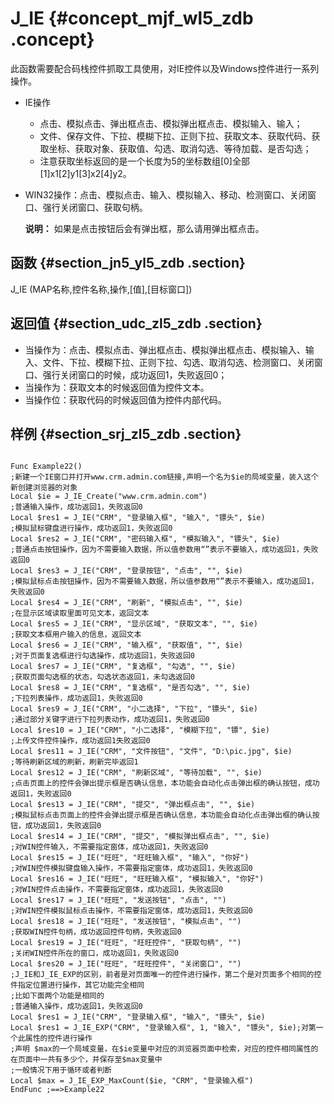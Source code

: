# J\_IE {#concept_mjf_wl5_zdb .concept}

此函数需要配合码栈控件抓取工具使用，对IE控件以及Windows控件进行一系列操作。

-   IE操作
    -   点击、模拟点击、弹出框点击、模拟弹出框点击、模拟输入、输入；
    -   文件、保存文件、下拉、模糊下拉、正则下拉、获取文本、获取代码、获取坐标、获取对象、获取值、勾选、取消勾选、等待加载、是否勾选；
    -   注意获取坐标返回的是一个长度为5的坐标数组\[0\]全部\[1\]x1\[2\]y1\[3\]x2\[4\]y2。
-   WIN32操作：点击、模拟点击、输入、模拟输入、移动、检测窗口、关闭窗口、强行关闭窗口、获取句柄。

    **说明：** 如果是点击按钮后会有弹出框，那么请用弹出框点击。


## 函数 {#section_jn5_yl5_zdb .section}

J\_IE \(MAP名称,控件名称,操作,\[值\],\[目标窗口\]\)

## 返回值 {#section_udc_zl5_zdb .section}

-   当操作为：点击、模拟点击、弹出框点击、模拟弹出框点击、模拟输入、输入、文件、下拉、模糊下拉、正则下拉、勾选、取消勾选、检测窗口、关闭窗口、强行关闭窗口的时候，成功返回1，失败返回0；
-   当操作为：获取文本的时候返回值为控件文本。
-   当操作位：获取代码的时候返回值为控件内部代码。

## 样例 {#section_srj_zl5_zdb .section}

```

Func Example22()
;新建一个IE窗口并打开www.crm.admin.com链接,声明一个名为$ie的局域变量，装入这个新创建浏览器的对象
Local $ie = J_IE_Create("www.crm.admin.com")
;普通输入操作，成功返回1，失败返回0
Local $res1 = J_IE("CRM", "登录输入框", "输入", "镖头", $ie)
;模拟鼠标键盘进行操作，成功返回1，失败返回0
Local $res2 = J_IE("CRM", "密码输入框", "模拟输入", "镖头", $ie)
;普通点击按钮操作，因为不需要输入数据，所以值参数用“”表示不要输入，成功返回1，失败返回0
Local $res3 = J_IE("CRM", "登录按钮", "点击", "", $ie)
;模拟鼠标点击按钮操作，因为不需要输入数据，所以值参数用“”表示不要输入，成功返回1，失败返回0
Local $res4 = J_IE("CRM", "刷新", "模拟点击", "", $ie)
;在显示区域读取里面可见文本，返回文本
Local $res5 = J_IE("CRM", "显示区域", "获取文本", "", $ie)
;获取文本框用户输入的信息，返回文本
Local $res6 = J_IE("CRM", "输入框", "获取值", "", $ie)
;对于页面复选框进行勾选操作，成功返回1，失败返回0
Local $res7 = J_IE("CRM", "复选框", "勾选", "", $ie)
;获取页面勾选框的状态，勾选状态返回1，未勾选返回0
Local $res8 = J_IE("CRM", "复选框", "是否勾选", "", $ie)
;下拉列表操作，成功返回1，失败返回0
Local $res9 = J_IE("CRM", "小二选择", "下拉", "镖头", $ie)
;通过部分关键字进行下拉列表动作，成功返回1，失败返回0
Local $res10 = J_IE("CRM", "小二选择", "模糊下拉", "镖", $ie)
;上传文件控件操作，成功返回1失败返回0
Local $res11 = J_IE("CRM", "文件按钮", "文件", "D:\pic.jpg", $ie)
;等待刷新区域的刷新，刷新完毕返回1
Local $res12 = J_IE("CRM", "刷新区域", "等待加载", "", $ie)
;点击页面上的控件会弹出提示框是否确认信息，本功能会自动化点击弹出框的确认按钮，成功返回1，失败返回0
Local $res13 = J_IE("CRM", "提交", "弹出框点击", "", $ie)
;模拟鼠标点击页面上的控件会弹出提示框是否确认信息，本功能会自动化点击弹出框的确认按钮，成功返回1，失败返回0
Local $res14 = J_IE("CRM", "提交", "模拟弹出框点击", "", $ie)
;对WIN控件输入，不需要指定窗体，成功返回1，失败返回0
Local $res15 = J_IE("旺旺", "旺旺输入框", "输入", "你好")
;对WIN控件模拟键盘输入操作，不需要指定窗体，成功返回1，失败返回0
Local $res16 = J_IE("旺旺", "旺旺输入框", "模拟输入", "你好")
;对WIN控件点击操作，不需要指定窗体，成功返回1，失败返回0
Local $res17 = J_IE("旺旺", "发送按钮", "点击", "")
;对WIN控件模拟鼠标点击操作，不需要指定窗体，成功返回1，失败返回0
Local $res18 = J_IE("旺旺", "发送按钮", "模拟点击", "")
;获取WIN控件句柄，成功返回控件句柄，失败返回0
Local $res19 = J_IE("旺旺", "旺旺控件", "获取句柄", "")
;关闭WIN控件所在的窗口，成功返回1，失败返回0
Local $res20 = J_IE("旺旺", "旺旺控件", "关闭窗口", "")
;J_IE和J_IE_EXP的区别，前者是对页面唯一的控件进行操作，第二个是对页面多个相同的控件指定位置进行操作，其它功能完全相同
;比如下面两个功能是相同的
;普通输入操作，成功返回1，失败返回0
Local $res1 = J_IE("CRM", "登录输入框", "输入", "镖头", $ie)
Local $res1 = J_IE_EXP("CRM", "登录输入框", 1, "输入", "镖头", $ie);对第一个此属性的控件进行操作
;声明 $max的一个局域变量，在$ie变量中对应的浏览器页面中检索，对应的控件相同属性的在页面中一共有多少个，并保存至$max变量中
;一般情况下用于循环或者判断
Local $max = J_IE_EXP_MaxCount($ie, "CRM", "登录输入框")
EndFunc ;==>Example22
```

